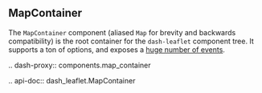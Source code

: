 ## MapContainer

The `MapContainer` component (aliased `Map` for brevity and backwards compatibility) is the root container for the `dash-leaflet` component tree. It supports a ton of options, and exposes a [huge number of events](https://leafletjs.com/reference.html#map-event).

.. dash-proxy:: components.map_container

.. api-doc:: dash_leaflet.MapContainer